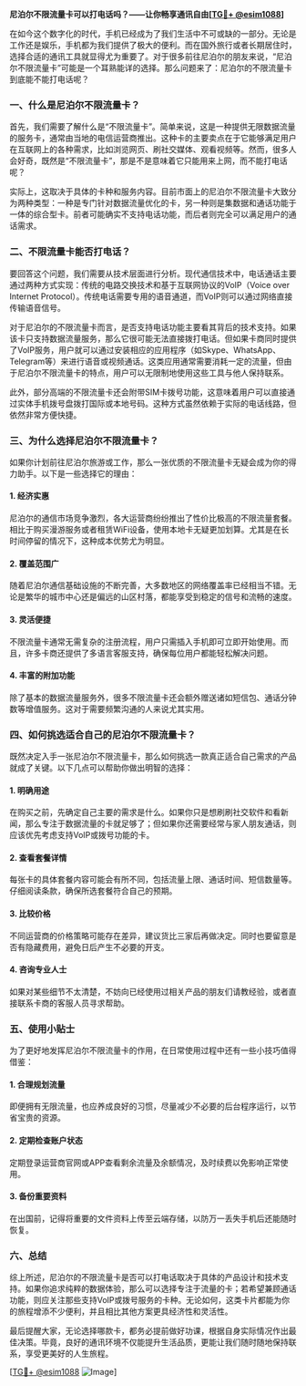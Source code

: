 **尼泊尔不限流量卡可以打电话吗？——让你畅享通讯自由[[TG💪+ @esim1088](https://t.me/s/esim1088)]**

在如今这个数字化的时代，手机已经成为了我们生活中不可或缺的一部分。无论是工作还是娱乐，手机都为我们提供了极大的便利。而在国外旅行或者长期居住时，选择合适的通讯工具就显得尤为重要了。对于很多前往尼泊尔的朋友来说，“尼泊尔不限流量卡”可能是一个耳熟能详的选择。那么问题来了：尼泊尔的不限流量卡到底能不能打电话呢？

### 一、什么是尼泊尔不限流量卡？

首先，我们需要了解什么是“不限流量卡”。简单来说，这是一种提供无限数据流量的服务卡，通常由当地的电信运营商推出。这种卡的主要卖点在于它能够满足用户在互联网上的各种需求，比如浏览网页、刷社交媒体、观看视频等。然而，很多人会好奇，既然是“不限流量卡”，那是不是意味着它只能用来上网，而不能打电话呢？

实际上，这取决于具体的卡种和服务内容。目前市面上的尼泊尔不限流量卡大致分为两种类型：一种是专门针对数据流量优化的卡，另一种则是集数据和通话功能于一体的综合型卡。前者可能确实不支持电话功能，而后者则完全可以满足用户的通话需求。

### 二、不限流量卡能否打电话？

要回答这个问题，我们需要从技术层面进行分析。现代通信技术中，电话通话主要通过两种方式实现：传统的电路交换技术和基于互联网协议的VoIP（Voice over Internet Protocol）。传统电话需要专用的语音通道，而VoIP则可以通过网络直接传输语音信号。

对于尼泊尔的不限流量卡而言，是否支持电话功能主要看其背后的技术支持。如果该卡只支持数据流量服务，那么它很可能无法直接拨打电话。但如果卡商同时提供了VoIP服务，用户就可以通过安装相应的应用程序（如Skype、WhatsApp、Telegram等）来进行语音或视频通话。这类应用通常需要消耗一定的流量，但由于尼泊尔不限流量卡的特点，用户可以无限制地使用这些工具与他人保持联系。

此外，部分高端的不限流量卡还会附带SIM卡拨号功能，这意味着用户可以直接通过实体手机拨号盘拨打国际或本地号码。这种方式虽然依赖于实际的电话线路，但依然非常方便快捷。

### 三、为什么选择尼泊尔不限流量卡？

如果你计划前往尼泊尔旅游或工作，那么一张优质的不限流量卡无疑会成为你的得力助手。以下是一些选择它的理由：

#### 1. **经济实惠**
   尼泊尔的通信市场竞争激烈，各大运营商纷纷推出了性价比极高的不限流量套餐。相比于购买漫游服务或者租赁WiFi设备，使用本地卡无疑更加划算。尤其是在长时间停留的情况下，这种成本优势尤为明显。

#### 2. **覆盖范围广**
   随着尼泊尔通信基础设施的不断完善，大多数地区的网络覆盖率已经相当不错。无论是繁华的城市中心还是偏远的山区村落，都能享受到稳定的信号和流畅的速度。

#### 3. **灵活便捷**
   不限流量卡通常无需复杂的注册流程，用户只需插入手机即可立即开始使用。而且，许多卡商还提供了多语言客服支持，确保每位用户都能轻松解决问题。

#### 4. **丰富的附加功能**
   除了基本的数据流量服务外，很多不限流量卡还会额外赠送诸如短信包、通话分钟数等增值服务。这对于需要频繁沟通的人来说尤其实用。

### 四、如何挑选适合自己的尼泊尔不限流量卡？

既然决定入手一张尼泊尔不限流量卡，那么如何挑选一款真正适合自己需求的产品就成了关键。以下几点可以帮助你做出明智的选择：

#### 1. **明确用途**
   在购买之前，先确定自己主要的需求是什么。如果你只是想刷刷社交软件和看新闻，那么专注于数据流量的卡就足够了；但如果你还需要经常与家人朋友通话，则应该优先考虑支持VoIP或拨号功能的卡。

#### 2. **查看套餐详情**
   每张卡的具体套餐内容可能会有所不同，包括流量上限、通话时间、短信数量等。仔细阅读条款，确保所选套餐符合自己的预期。

#### 3. **比较价格**
   不同运营商的价格策略可能存在差异，建议货比三家后再做决定。同时也要留意是否有隐藏费用，避免日后产生不必要的开支。

#### 4. **咨询专业人士**
   如果对某些细节不太清楚，不妨向已经使用过相关产品的朋友们请教经验，或者直接联系卡商的客服人员寻求帮助。

### 五、使用小贴士

为了更好地发挥尼泊尔不限流量卡的作用，在日常使用过程中还有一些小技巧值得借鉴：

#### 1. **合理规划流量**
   即便拥有无限流量，也应养成良好的习惯，尽量减少不必要的后台程序运行，以节省宝贵的资源。

#### 2. **定期检查账户状态**
   定期登录运营商官网或APP查看剩余流量及余额情况，及时续费以免影响正常使用。

#### 3. **备份重要资料**
   在出国前，记得将重要的文件资料上传至云端存储，以防万一丢失手机后还能随时恢复。

### 六、总结

综上所述，尼泊尔的不限流量卡是否可以打电话取决于具体的产品设计和技术支持。如果你追求纯粹的数据体验，那么可以选择专注于流量的卡；若希望兼顾通话功能，则应关注那些支持VoIP或拨号服务的卡种。无论如何，这类卡片都能为你的旅程增添不少便利，并且相比其他方案更具经济性和灵活性。

最后提醒大家，无论选择哪款卡，都务必提前做好功课，根据自身实际情况作出最佳决策。毕竟，良好的通讯环境不仅能提升生活品质，更能让我们随时随地保持联系，享受更美好的人生旅程。

[[TG💪+ @esim1088](https://t.me/s/esim1088) ![Image](https://i.postimg.cc/4NQfJmqS/Snipaste-2025-05-13-00-14-12.png)]